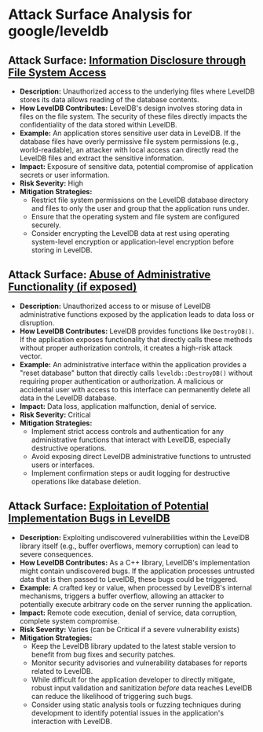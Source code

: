 # Attack Surface Analysis for google/leveldb

## Attack Surface: [Information Disclosure through File System Access](./attack_surfaces/information_disclosure_through_file_system_access.md)

*   **Description:** Unauthorized access to the underlying files where LevelDB stores its data allows reading of the database contents.
*   **How LevelDB Contributes:** LevelDB's design involves storing data in files on the file system. The security of these files directly impacts the confidentiality of the data stored within LevelDB.
*   **Example:** An application stores sensitive user data in LevelDB. If the database files have overly permissive file system permissions (e.g., world-readable), an attacker with local access can directly read the LevelDB files and extract the sensitive information.
*   **Impact:** Exposure of sensitive data, potential compromise of application secrets or user information.
*   **Risk Severity:** High
*   **Mitigation Strategies:**
    *   Restrict file system permissions on the LevelDB database directory and files to only the user and group that the application runs under.
    *   Ensure that the operating system and file system are configured securely.
    *   Consider encrypting the LevelDB data at rest using operating system-level encryption or application-level encryption before storing in LevelDB.

## Attack Surface: [Abuse of Administrative Functionality (if exposed)](./attack_surfaces/abuse_of_administrative_functionality__if_exposed_.md)

*   **Description:** Unauthorized access to or misuse of LevelDB administrative functions exposed by the application leads to data loss or disruption.
*   **How LevelDB Contributes:** LevelDB provides functions like `DestroyDB()`. If the application exposes functionality that directly calls these methods without proper authorization controls, it creates a high-risk attack vector.
*   **Example:** An administrative interface within the application provides a "reset database" button that directly calls `leveldb::DestroyDB()` without requiring proper authentication or authorization. A malicious or accidental user with access to this interface can permanently delete all data in the LevelDB database.
*   **Impact:** Data loss, application malfunction, denial of service.
*   **Risk Severity:** Critical
*   **Mitigation Strategies:**
    *   Implement strict access controls and authentication for any administrative functions that interact with LevelDB, especially destructive operations.
    *   Avoid exposing direct LevelDB administrative functions to untrusted users or interfaces.
    *   Implement confirmation steps or audit logging for destructive operations like database deletion.

## Attack Surface: [Exploitation of Potential Implementation Bugs in LevelDB](./attack_surfaces/exploitation_of_potential_implementation_bugs_in_leveldb.md)

*   **Description:** Exploiting undiscovered vulnerabilities within the LevelDB library itself (e.g., buffer overflows, memory corruption) can lead to severe consequences.
*   **How LevelDB Contributes:** As a C++ library, LevelDB's implementation might contain undiscovered bugs. If the application processes untrusted data that is then passed to LevelDB, these bugs could be triggered.
*   **Example:** A crafted key or value, when processed by LevelDB's internal mechanisms, triggers a buffer overflow, allowing an attacker to potentially execute arbitrary code on the server running the application.
*   **Impact:** Remote code execution, denial of service, data corruption, complete system compromise.
*   **Risk Severity:** Varies (can be Critical if a severe vulnerability exists)
*   **Mitigation Strategies:**
    *   Keep the LevelDB library updated to the latest stable version to benefit from bug fixes and security patches.
    *   Monitor security advisories and vulnerability databases for reports related to LevelDB.
    *   While difficult for the application developer to directly mitigate, robust input validation and sanitization *before* data reaches LevelDB can reduce the likelihood of triggering such bugs.
    *   Consider using static analysis tools or fuzzing techniques during development to identify potential issues in the application's interaction with LevelDB.

